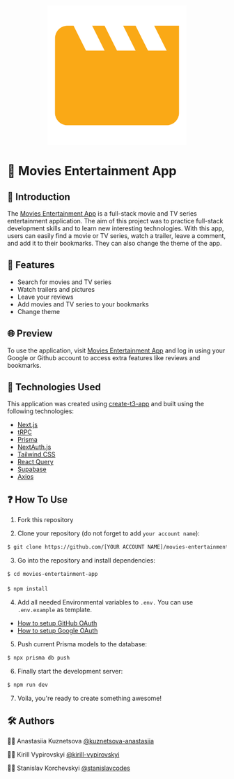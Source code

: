 <p align="center">
  <img width="320" src="./public/readme-logo.svg">
</p>

# 🍿 Movies Entertainment App

## 🙌 Introduction

The [Movies Entertainment App](https://ttc-entertainment-web-app.vercel.app/) is a full-stack movie and TV series entertainment application. The aim of this project was to practice full-stack development skills and to learn new interesting technologies. With this app, users can easily find a movie or TV series, watch a trailer, leave a comment, and add it to their bookmarks. They can also change the theme of the app.

## 👀 Features

- Search for movies and TV series
- Watch trailers and pictures
- Leave your reviews
- Add movies and TV series to your bookmarks
- Change theme

## 🌐 Preview

To use the application, visit [Movies Entertainment App](https://ttc-entertainment-web-app.vercel.app/) and log in using your Google or Github account to access extra features like reviews and bookmarks.

## 🚀 Technologies Used

This application was created using [create-t3-app](https://github.com/t3-oss/create-t3-app) and built using the following technologies:

- [Next.js](https://nextjs.org/)
- [tRPC](https://trpc.io/)
- [Prisma](https://www.prisma.io/)
- [NextAuth.js](https://next-auth.js.org/)
- [Tailwind CSS](https://tailwindcss.com/)
- [React Query](https://tanstack.com/query/latest)
- [Supabase](https://supabase.com/)
- [Axios](https://axios-http.com/)

## ❓ How To Use
1. Fork this repository

2. Clone your repository (do not forget to add `your account name`):
```bash
$ git clone https://github.com/[YOUR ACCOUNT NAME]/movies-entertainment-app.git
```

3. Go into the repository and install dependencies:
```bash
$ cd movies-entertainment-app

$ npm install
```

4. Add all needed Environmental variables to `.env.` You can use `.env.example` as template.
  
  - [How to setup GitHub OAuth](https://docs.github.com/en/apps/oauth-apps/building-oauth-apps/creating-an-oauth-app)
  - [How to setup Google OAuth](https://support.google.com/cloud/answer/6158849?hl=en)

5. Push current Prisma models to the database:
```bash
$ npx prisma db push
```

6. Finally start the development server:
```bash
$ npm run dev
```

7. Voila, you're ready to create something awesome!

## 🛠️ Authors

👩‍💻 Anastasiia Kuznetsova [@kuznetsova-anastasiia](https://github.com/kuznetsova-anastasiia)

👨‍💻 Kirill Vypirovskyi [@kirill-vypirovskyi](https://github.com/kirill-vypirovskyi)

👨‍💻 Stanislav Korchevskyi [@stanislavcodes](https://github.com/stanislavcodes)